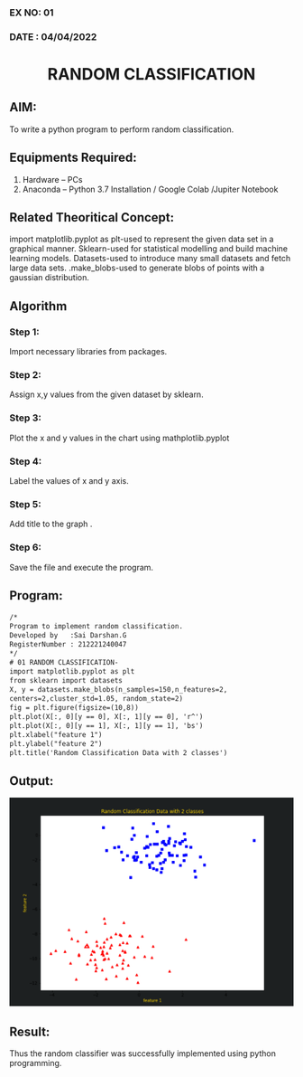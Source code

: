 ### EX NO: 01
### DATE : 04/04/2022
# <p align='center'>  RANDOM CLASSIFICATION </p>
## AIM:
To write a python program to perform random classification.
## Equipments Required:
1. Hardware – PCs
2. Anaconda – Python 3.7 Installation / Google Colab /Jupiter Notebook
## Related Theoritical Concept:
import matplotlib.pyplot as plt-used to represent the given data set in a graphical manner.
Sklearn-used for statistical modelling and build machine learning models.
Datasets-used to introduce many small datasets and fetch large data sets.
.make_blobs-used to generate blobs of points with a gaussian distribution.
## Algorithm
### Step 1:
Import necessary libraries from packages.
### Step 2:
Assign x,y values from the given dataset by sklearn. 
### Step 3:
Plot the x and y values in the chart using mathplotlib.pyplot
### Step 4:
Label the values of x and y axis.
### Step 5:
Add title to the graph .
### Step 6:
Save the file and execute the program.
## Program:
```
/*
Program to implement random classification.
Developed by   :Sai Darshan.G
RegisterNumber : 212221240047
*/
# 01 RANDOM CLASSIFICATION- 
import matplotlib.pyplot as plt
from sklearn import datasets
X, y = datasets.make_blobs(n_samples=150,n_features=2, centers=2,cluster_std=1.05, random_state=2)               
fig = plt.figure(figsize=(10,8))
plt.plot(X[:, 0][y == 0], X[:, 1][y == 0], 'r^')
plt.plot(X[:, 0][y == 1], X[:, 1][y == 1], 'bs')
plt.xlabel("feature 1")
plt.ylabel("feature 2")
plt.title('Random Classification Data with 2 classes')  

```
## Output:
![Ex no 1.Random Classifier plot](1.png)

## Result:
Thus the random classifier was successfully implemented using python programming.
